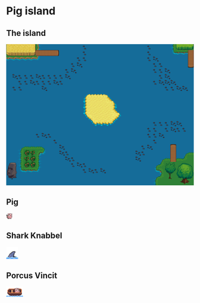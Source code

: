 # Pig island

## The island
![island](/pigisland/resources/pigisland.png)

## Pig
![pig](/pigisland/resources/pig.png)

## Shark Knabbel
![shark](/pigisland/resources/shark.png)

## Porcus Vincit
![boat](/pigisland/resources/boat.png)
